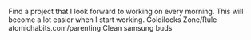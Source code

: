 Find a project that I look forward to working on every morning. This will become a lot easier when I start working.
Goldilocks Zone/Rule
atomichabits.com/parenting
Clean samsung buds